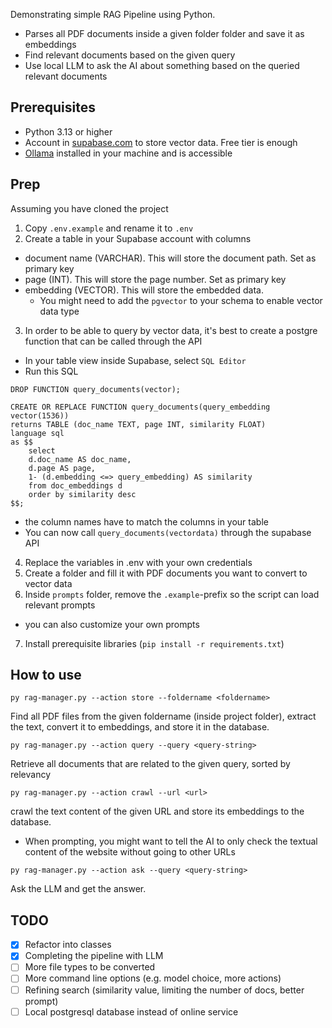 Demonstrating simple RAG Pipeline using Python.

* Parses all PDF documents inside a given folder folder and save it as embeddings
* Find relevant documents based on the given query
* Use local LLM to ask the AI about something based on the queried relevant documents

## Prerequisites

* Python 3.13 or higher
* Account in [supabase.com](https://supabase.com) to store vector data. Free tier is enough
* [Ollama](https://ollama.com) installed in your machine and is accessible

## Prep

Assuming you have cloned the project

1. Copy `.env.example` and rename it to `.env`
2. Create a table in your Supabase account with columns
  - document name (VARCHAR). This will store the document path. Set as primary key
  - page (INT). This will store the page number. Set as primary key
  - embedding (VECTOR). This will store the embedded data.
    - You might need to add the `pgvector` to your schema to enable vector data type
3. In order to be able to query by vector data, it's best to create a postgre function that can be called through the API
  - In your table view inside Supabase, select `SQL Editor`
  - Run this SQL
```lang=sql
DROP FUNCTION query_documents(vector);

CREATE OR REPLACE FUNCTION query_documents(query_embedding vector(1536))
returns TABLE (doc_name TEXT, page INT, similarity FLOAT)
language sql
as $$  
    select 
    d.doc_name AS doc_name,
    d.page AS page,
    1- (d.embedding <=> query_embedding) AS similarity
    from doc_embeddings d
    order by similarity desc
$$;
```
  - the column names have to match the columns in your table
  - You can now call `query_documents(vectordata)` through the supabase API
4. Replace the variables in .env with your own credentials
5. Create a folder and fill it with PDF documents you want to convert to vector data
6. Inside `prompts` folder, remove the `.example`-prefix so the script can load relevant prompts
  - you can also customize your own prompts
7. Install prerequisite libraries (`pip install -r requirements.txt`)

## How to use

```lang=bash
py rag-manager.py --action store --foldername <foldername>
```
Find all PDF files from the given foldername (inside project folder), extract the text, convert it to embeddings, and store it in the database.

```lang=bash
py rag-manager.py --action query --query <query-string>
```
Retrieve all documents that are related to the given query, sorted by relevancy

```lang=bash
py rag-manager.py --action crawl --url <url>
```
crawl the text content of the given URL and store its embeddings to the database.
- When prompting, you might want to tell the AI to only check the textual content of the website without going to other URLs

```lang=bash
py rag-manager.py --action ask --query <query-string>
```
Ask the LLM and get the answer.


## TODO

- [x] Refactor into classes
- [x] Completing the pipeline with LLM
- [ ] More file types to be converted
- [ ] More command line options (e.g. model choice, more actions)
- [ ] Refining search (similarity value, limiting the number of docs, better prompt)
- [ ] Local postgresql database instead of online service